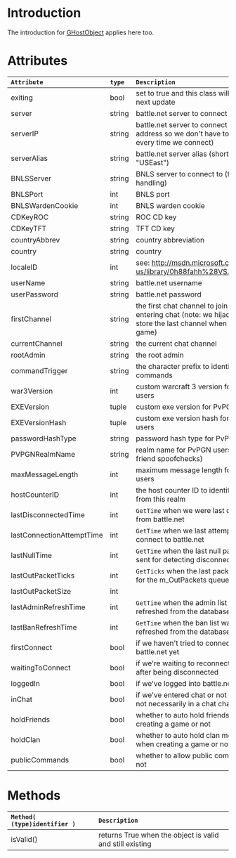 # Introduction #
The introduction for [GHostObject](GHostObject.md) applies here too.

# Attributes #
| **`Attribute`** | **`type`** | **`Description`** |
|:----------------|:-----------|:------------------|
| exiting         | bool       | set to true and this class will be deleted next update |
| server          | string     | battle.net server to connect to |
| serverIP        | string     | battle.net server to connect to (the IP address so we don't have to resolve it every time we connect) |
| serverAlias     | string     | battle.net server alias (short name, e.g. "USEast") |
| BNLSServer      | string     | BNLS server to connect to (for warden handling) |
| BNLSPort        | int        | BNLS port         |
| BNLSWardenCookie | int        | BNLS warden cookie |
| CDKeyROC        | string     | ROC CD key        |
| CDKeyTFT        | string     | TFT CD key        |
| countryAbbrev   | string     | country abbreviation |
| country         | string     | country           |
| localeID        | int        | see: http://msdn.microsoft.com/en-us/library/0h88fahh%28VS.85%29.aspx |
| userName        | string     | battle.net username |
| userPassword    | string     | battle.net password |
| firstChannel    | string     | the first chat channel to join upon entering chat (note: we hijack this to store the last channel when entering a game) |
| currentChannel  | string     | the current chat channel |
| rootAdmin       | string     | the root admin    |
| commandTrigger  | string     | the character prefix to identify commands |
| war3Version     | int        | custom warcraft 3 version for PvPGN users |
| EXEVersion      | tuple      | custom exe version for PvPGN users |
| EXEVersionHash  | tuple      | custom exe version hash for PvPGN users |
| passwordHashType | string     | password hash type for PvPGN users |
| PVPGNRealmName  | string     | realm name for PvPGN users (for mutual friend spoofchecks) |
| maxMessageLength | int        | maximum message length for PvPGN users |
| hostCounterID   | int        | the host counter ID to identify players from this realm |
| lastDisconnectedTime | int        | `GetTime` when we were last disconnected from battle.net |
| lastConnectionAttemptTime | int        | `GetTime` when we last attempted to connect to battle.net |
| lastNullTime    | int        | `GetTime` when the last null packet was sent for detecting disconnects |
| lastOutPacketTicks | int        | `GetTicks` when the last packet was sent for the m\_OutPackets queue |
| lastOutPacketSize | int        |
| lastAdminRefreshTime | int        | `GetTime` when the admin list was last refreshed from the database |
| lastBanRefreshTime | int        | `GetTime` when the ban list was last refreshed from the database |
| firstConnect    | bool       | if we haven't tried to connect to battle.net yet |
| waitingToConnect | bool       | if we're waiting to reconnect to battle.net after being disconnected |
| loggedIn        | bool       | if we've logged into battle.net or not |
| inChat          | bool       | if we've entered chat or not (but we're not necessarily in a chat channel yet) |
| holdFriends     | bool       | whether to auto hold friends when creating a game or not |
| holdClan        | bool       | whether to auto hold clan members when creating a game or not |
| publicCommands  | bool       | whether to allow public commands or not |

# Methods #
| **`Method( (type)identifier )`** | **`Description`** |
|:---------------------------------|:------------------|
| isValid()                        | returns True when the object is valid and still existing |